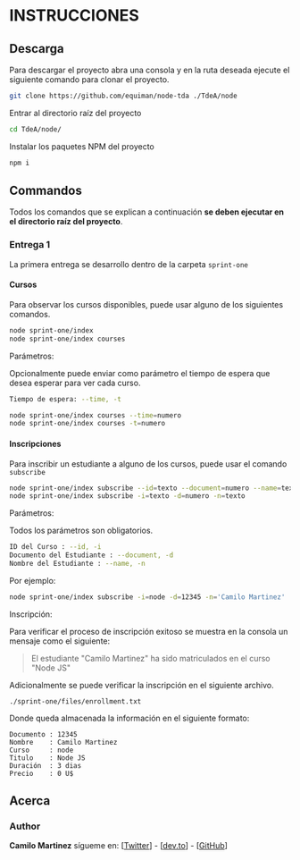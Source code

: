 # INSTRUCCIONES

## Descarga

Para descargar el proyecto abra una consola y en la ruta deseada ejecute el siguiente comando para clonar el proyecto.

```bash
git clone https://github.com/equiman/node-tda ./TdeA/node
```

Entrar al directorio raíz del proyecto

```bash
cd TdeA/node/
```

Instalar los paquetes NPM del proyecto

```bash
npm i
```

## Commandos

Todos los comandos que se explican a continuación **se deben ejecutar en el directorio raíz del proyecto**.

### Entrega 1

La primera entrega se desarrollo dentro de la carpeta `sprint-one`

#### Cursos

Para observar los cursos disponibles, puede usar alguno de los siguientes comandos.

```bash
node sprint-one/index
node sprint-one/index courses
```

Parámetros:

Opcionalmente puede enviar como parámetro el tiempo de espera que desea esperar para ver cada curso.

```bash
Tiempo de espera: --time, -t
```

```bash
node sprint-one/index courses --time=numero
node sprint-one/index courses -t=numero
```

#### Inscripciones

Para inscribir un estudiante a alguno de los cursos, puede usar el comando `subscribe`

```bash
node sprint-one/index subscribe --id=texto --document=numero --name=texto
node sprint-one/index subscribe -i=texto -d=numero -n=texto
```

Parámetros:

Todos los parámetros son obligatorios.

```bash
ID del Curso : --id, -i
Documento del Estudiante : --document, -d
Nombre del Estudiante : --name, -n
```

Por ejemplo:

```bash
node sprint-one/index subscribe -i=node -d=12345 -n='Camilo Martinez'
```

Inscripción:

Para verificar el proceso de inscripción exitoso se muestra en la consola un mensaje como el siguiente:

> El estudiante "Camilo Martinez" ha sido matriculados en el curso "Node JS"

Adicionalmente se puede verificar la inscripción en el siguiente archivo.

```text
./sprint-one/files/enrollment.txt
```

Donde queda almacenada la información en el siguiente formato:

```text
Documento : 12345
Nombre    : Camilo Martinez
Curso     : node
Titulo    : Node JS
Duración  : 3 dias
Precio    : 0 U$
```

## Acerca

### Author

**Camilo Martinez** sígueme en:
[[Twitter](https://twitter.com/equiman)] - [[dev.to](https://dev.to/equiman)] - [[GitHub](https://github.com/equiman)]